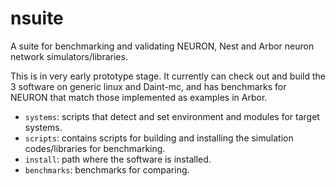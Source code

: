 # nsuite

A suite for benchmarking and validating NEURON, Nest and Arbor neuron network simulators/libraries.

This is in very early prototype stage. It currently can check out and build the 3 software on generic linux and Daint-mc, and has benchmarks for NEURON that match those implemented as examples in Arbor.

* `systems`: scripts that detect and set environment and modules for target systems.
* `scripts`: contains scripts for building and installing the simulation codes/libraries for benchmarking.
* `install`: path where the software is installed.
* `benchmarks`: benchmarks for comparing.

